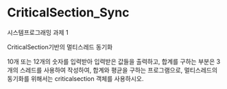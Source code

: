 # CriticalSection_Sync
시스템프로그래밍 과제 1

CriticalSection기반의 멀티스레드 동기화

10개 또는 12개의 숫자를 입력받아 입력받은 값들을 출력하고, 합계를 구하는 부분은 3개의 스레드를 사용하여 작성하여, 합계와 평균을 구하는 프로그램으로,  멀티스레드의 동기화를 위해서는 criticalsection 객체를 사용하시오.
